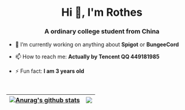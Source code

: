 <h1 align="center">Hi 👋, I'm Rothes</h1>
<h3 align="center">A ordinary college student from China</h3>

- 🔭 I’m currently working on anything about **Spigot** or **BungeeCord**

- 📫 How to reach me: **Actually by Tencent QQ 449181985**

- ⚡ Fun fact: **I am 3 years old**

&nbsp;

| <a href="https://github.com/anuraghazra/github-readme-stats"><img align="center" src="https://github-readme-stats.vercel.app/api?username=rothes&show_icons=true&include_all_commits=true&hide_border=true" alt="Anurag's github stats" /></a> | <a href="https://github.com/anuraghazra/github-readme-stats"><img align="center" src="https://github-readme-stats.vercel.app/api/top-langs/?username=rothes&layout=compact&hide_border=true" /></a> |
| ------------- | ------------- |

